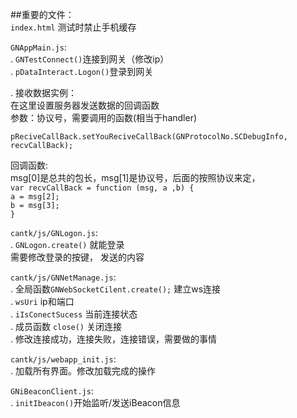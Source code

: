 ##重要的文件：  
`index.html`  测试时禁止手机缓存   

`GNAppMain.js`:    
  . `GNTestConnect()`连接到网关（修改ip）  
  . `pDataInteract.Logon()`登录到网关  
  
  . 接收数据实例：      
    在这里设置服务器发送数据的回调函数  
    参数：协议号，需要调用的函数(相当于handler)  


    pReciveCallBack.setYouReciveCallBack(GNProtocolNo.SCDebugInfo, recvCallBack);  
   回调函数:  
   msg[0]是总共的包长，msg[1]是协议号，后面的按照协议来定，  
`var recvCallBack = function (msg, a ,b) {`  
    `a = msg[2];`  
    `b = msg[3];`  
`}`  
  
  
`cantk/js/GNLogon.js`:  
  . `GNLogon.create()` 就能登录  
        需要修改登录的按键， 发送的内容
        
`cantk/js/GNNetManage.js`:  
  . 全局函数`GNWebSocketCilent.create();`  建立ws连接  
  . `wsUri` ip和端口  
  . `iIsConectSucess` 当前连接状态  
  . 成员函数 `close()` 关闭连接  
  . 修改连接成功，连接失败，连接错误，需要做的事情  

`cantk/js/webapp_init.js`:  
  . 加载所有界面。修改加载完成的操作

`GNiBeaconClient.js`:  
  . `initIbeacon()`开始监听/发送iBeacon信息  
       
       
       
